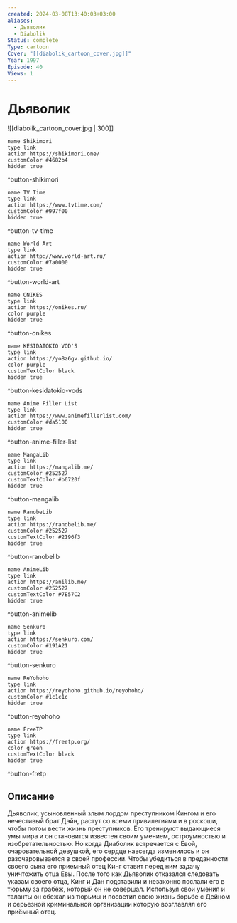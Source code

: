 ```yaml
---
created: 2024-03-08T13:40:03+03:00
aliases:
  - Дьяволик
  - Diabolik
Status: complete
Type: cartoon
Cover: "[[diabolik_cartoon_cover.jpg]]"
Year: 1997
Episode: 40
Views: 1
---
```


# Дьяволик

![[diabolik_cartoon_cover.jpg | 300]]


```button
name Shikimori
type link
action https://shikimori.one/
customColor #4682b4
hidden true
```
^button-shikimori

```button
name TV Time
type link
action https://www.tvtime.com/
customColor #997f00
hidden true
```
^button-tv-time

```button
name World Art
type link
action http://www.world-art.ru/
customColor #7a0000
hidden true
```
^button-world-art

```button
name ONIKES
type link
action https://onikes.ru/
color purple
hidden true
```
^button-onikes

```button
name KESIDATOKIO VOD'S
type link
action https://yo8z6gv.github.io/
color purple
customTextColor black
hidden true
```
^button-kesidatokio-vods

```button
name Anime Filler List
type link
action https://www.animefillerlist.com/
customColor #da5100
hidden true
```
^button-anime-filler-list

```button
name MangaLib
type link
action https://mangalib.me/
customColor #252527
customTextColor #b6720f
hidden true
```
^button-mangalib

```button
name RanobeLib
type link
action https://ranobelib.me/
customColor #252527
customTextColor #2196f3
hidden true
```
^button-ranobelib

```button
name AnimeLib
type link
action https://anilib.me/
customColor #252527
customTextColor #7E57C2
hidden true
```
^button-animelib

```button
name Senkuro
type link
action https://senkuro.com/
customColor #191A21
hidden true
```
^button-senkuro

```button
name ReYohoho
type link
action https://reyohoho.github.io/reyohoho/
customColor #1c1c1c
hidden true
```
^button-reyohoho

```button
name FreeTP
type link
action https://freetp.org/
color green
customTextColor black
hidden true
```
^button-fretp

## Описание

Дьяволик, усыновленный злым лордом преступником Кингом и его нечестивый брат Дэйн, растут со всеми привилегиями и в роскоши, чтобы потом вести жизнь преступников. Его тренируют выдающиеся умы мира и он становится известен своим умением, остроумностью и изобретательностью. Но когда Диаболик встречается с Евой, очаровательной девушкой, его сердце навсегда изменилось и он разочаровывается в своей профессии. Чтобы убедиться в преданности своего сына его приемный отец Кинг ставит перед ним задачу уничтожить отца Евы. После того как Дьяволик отказался следовать указам своего отца, Кинг и Дан подставили и незаконно послали его в тюрьму за грабёж, который он не совершал. Используя свои умения и таланты он сбежал из тюрьмы и посветил свою жизнь борьбе с Дейном и серьезной криминальной организации которую возглавлял его приёмный отец.
